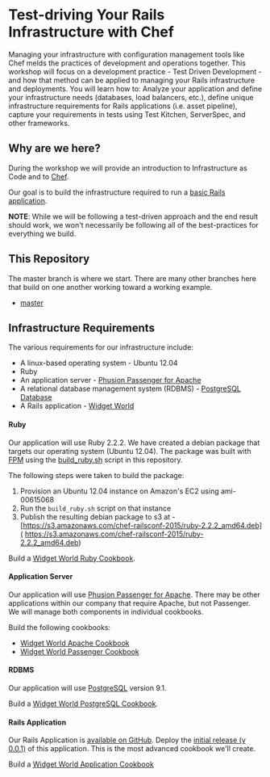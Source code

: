 # Test-driving Your Rails Infrastructure with Chef

Managing your infrastructure with configuration management tools like Chef melds the practices of development and operations together. This workshop will focus on a development practice - Test Driven Development - and how that method can be applied to managing your Rails infrastructure and deployments. You will learn how to: Analyze your application and define your infrastructure needs (databases, load balancers, etc.), define unique infrastructure requirements for Rails applications (i.e. asset pipeline), capture your requirements in tests using Test Kitchen, ServerSpec, and other frameworks.

## Why are we here?

During the workshop we will provide an introduction to Infrastructure as Code and to [Chef](http://chef.io).

Our goal is to build the infrastructure required to run a [basic Rails application](https://github.com/nellshamrell/widgetworld).

**NOTE**:  While we will be following a test-driven approach and the end result should work, we won't necessarily be following all of the best-practices for everything we build.

## This Repository

The master branch is where we start.  There are many other branches here that build on one another working toward a working example.

* [master](https://github.com/nathenharvey/ato-2015)

## Infrastructure Requirements

The various requirements for our infrastructure include:

* A linux-based operating system - Ubuntu 12.04
* Ruby
* An application server - [Phusion Passenger for Apache](https://www.phusionpassenger.com/)
* A relational database management system (RDBMS) - [PostgreSQL Database](http://www.postgresql.org/)
* A Rails application - [Widget World](https://github.com/nellshamrell/widgetworld)

#### Ruby

Our application will use Ruby 2.2.2.  We have created a debian package that targets our operating system (Ubuntu 12.04).  The package was built with [FPM](https://rubygems.org/gems/fpm/versions/1.3.3) using the [build_ruby.sh](build_ruby.sh) script in this repository.

The following steps were taken to build the package:

1. Provision an Ubuntu 12.04 instance on Amazon's EC2 using ami-00615068
1. Run the `build_ruby.sh` script on that instance
1. Publish the resulting debian package to s3 at - [https://s3.amazonaws.com/chef-railsconf-2015/ruby-2.2.2_amd64.deb]( https://s3.amazonaws.com/chef-railsconf-2015/ruby-2.2.2_amd64.deb)

Build a [Widget World Ruby Cookbook](ruby_cookbook.md).

#### Application Server

Our application will use [Phusion Passenger for Apache](https://www.phusionpassenger.com/).  There may be other applications within our company that require Apache, but not Passenger.  We will manage both components in individual cookbooks.

Build the following cookbooks:

* [Widget World Apache Cookbook](apache_cookbook.md)
* [Widget World Passenger Cookbook](passenger_cookbook.md)

#### RDBMS

Our application will use [PostgreSQL](http://www.postgresql.org/) version 9.1.

Build a [Widget World PostgreSQL Cookbook](postgres_cookbook.md).

#### Rails Application

Our Rails Application is [available on GitHub](https://github.com/nellshamrell/widgetworld/releases).  Deploy the [initial release (v 0.0.1)](https://github.com/nellshamrell/widgetworld/releases) of this application.  This is the most advanced cookbook we'll create.

Build a [Widget World Application Cookbook](application_cookbook.md)

